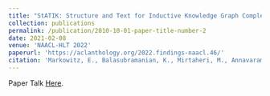 ```yaml
---
title: "StATIK: Structure and Text for Inductive Knowledge Graph Completion"
collection: publications
permalink: /publication/2010-10-01-paper-title-number-2
date: 2021-02-08
venue: 'NAACL-HLT 2022'
paperurl: 'https://aclanthology.org/2022.findings-naacl.46/'
citation: 'Markowitz, E., Balasubramanian, K., Mirtaheri, M., Annavaram, M., Galstyan, A.G., & Steeg, G.V. (2022). StATIK: Structure and Text for Inductive Knowledge Graph Completion. NAACL-HLT.'
---
```


Paper Talk [Here](https://underline.io/events/325/posters/11377/poster/54187-statik-structure-and-text-for-inductive-knowledge-graph-completion). 
